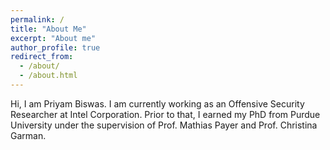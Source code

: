 ```yaml
---
permalink: /
title: "About Me"
excerpt: "About me"
author_profile: true
redirect_from: 
  - /about/
  - /about.html
---
```

Hi, 
I am Priyam Biswas. I am currently working as an Offensive Security Researcher at Intel Corporation. Prior to that, I earned my PhD from Purdue University under the supervision of Prof. Mathias Payer and Prof. Christina Garman.
